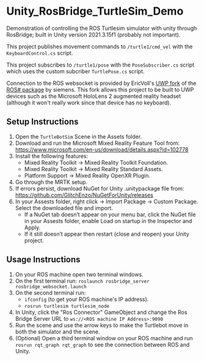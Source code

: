 # Unity_RosBridge_TurtleSim_Demo
Demonstration of controlling the ROS Turtlesim simulator with unity through RosBridge; built in Unity version 2021.3.15f1 (probably not important).

This project publishes movement commands to ```/turtle1/cmd_vel``` with the ```KeyboardControl.cs``` script.

This project subscribes to ```/turtle1/pose``` with the ```PoseSubscriber.cs``` script which uses the custom subcriber ```TurtlePose.cs``` script.

Connection to the ROS websocket is provided by EricVoll's [UWP fork](https://github.com/ericvoll/ros-sharp/tree/UWP) of the [ROS# package](https://github.com/siemens/ros-sharp) by siemens. This fork allows this project to be built to UWP devices such as the Microsoft HoloLens 2 augmented reality headset (although it won't really work since that device has no keyboard).

## Setup Instructions
1. Open the ```TurtleBotSim``` Scene in the Assets folder.
2. Download and run the Microsoft Mixed Reality Feature Tool from: https://www.microsoft.com/en-us/download/details.aspx?id=102778
3. Install the following features:
   - Mixed Reality Toolkit -> Mixed Reality Toolkit Foundation.
   - Mixed Reality Toolkit -> Mixed Reality Standard Assets.
   - Platform Support -> Mixed Reality OpenXR Plugin.
4. Go through the MRTK setup.
5. If errors persist, download NuGet for Unity .unitypackage file from: https://github.com/GlitchEnzo/NuGetForUnity/releases
6. In your Assests folder, right click -> Import Package -> Custom Package. Select the downloaded file and import.
   - If a NuGet tab doesn’t appear on your menu bar, click the NuGet file in your Assests folder, enable Load on startup in the Inspector and Apply.
   - If it still doesn’t appear then restart (close and reopen) your Unity project. 

## Usage Instructions
1. On your ROS machine open two terminal windows.
2. On the first terminal run: ```roslaunch rosbridge_server rosbridge_websocket.launch```
3. On the second terminal run:
   - ```ifconfig``` (to get your ROS machine's IP address).
   - ```rosrun turtlesim turtlesim_node```
4. In Unity, click the "Ros Connector" GameObject and change the Ros Bridge Server URL to ```ws://<ROS machine IP Address>:9090```
5. Run the scene and use the arrow keys to make the Turtlebot move in both the simulator and the scene.
6. (Optional) Open a third terminal window on your ROS machine and run ```rosrun rqt_graph rqt_graph``` to see the connection between ROS and Unity.
